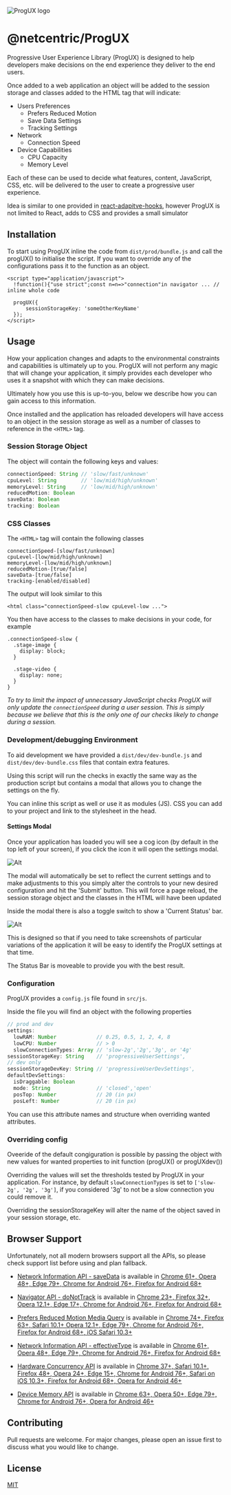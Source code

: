 

![ProgUX logo](assets/Logo_ProgUX.png "")

# @netcentric/ProgUX

Progressive User Experience Library (ProgUX) is designed to help developers make decisions on the end experience they deliver to the end users.

Once added to a web application an object will be added to the session storage and classes added to the HTML tag that will indicate:

* Users Preferences
  * Prefers Reduced Motion
  * Save Data Settings
  * Tracking Settings
* Network
  * Connection Speed
* Device Capabilities
  * CPU Capacity
  * Memory Level

Each of these can be used to decide what features, content, JavaScript, CSS, etc. will be delivered to the user to create a progressive user experience.

Idea is similar to one provided in [react-adapitve-hooks](https://github.com/GoogleChromeLabs/react-adaptive-hooks), however ProgUX is not limited to React, adds to CSS and provides a small simulator



## Installation

To start using ProgUX inline the code from `dist/prod/bundle.js` and call the progUX() to initialise the script.
If you want to override any of the configurations pass it to the function as an object.

```
<script type="application/javascript">
  !function(){"use strict";const n=n=>"connection"in navigator ... // inline whole code
  
  progUX({
      sessionStorageKey: 'someOtherKeyName'
  });
</script>
```



## Usage

How your application changes and adapts to the environmental constraints and capabilities is ultimately up to you.  ProgUX will not perform any magic that will change your application, it simply provides each developer who uses it a snapshot with which they can make decisions.

Ultimately how you use this is up-to-you, below we describe how you can gain access to this information.

Once installed and the application has reloaded developers will have access to an object in the session storage as well as a number of classes to reference in the `<HTML>` tag.


### Session Storage Object

The object will contain the following keys and values:

```javascript
connectionSpeed: String // 'slow/fast/unknown'
cpuLevel: String        // 'low/mid/high/unknown'
memoryLevel: String     // 'low/mid/high/unknown'
reducedMotion: Boolean
saveData: Boolean
tracking: Boolean
```


### CSS Classes

The `<HTML>` tag will contain the following classes

```
connectionSpeed-[slow/fast/unknown]
cpuLevel-[low/mid/high/unknown]
memoryLevel-[low/mid/high/unknown]
reducedMotion-[true/false]
saveData-[true/false]
tracking-[enabled/disabled]
```

The output will look similar to this

```
<html class="connectionSpeed-slow cpuLevel-low ...">
```

You then have access to the classes to make decisions in your code, for example

```
.connectionSpeed-slow {
  .stage-image {
    display: block;
  }

  .stage-video {
    display: none;
  }
}
```

_To try to limit the impact of unnecessary JavaScript checks ProgUX will only update the `connectionSpeed` during a user session.  This is simply because we believe that this is the only one of our checks likely to change during a session._


### Development/debugging Environment

To aid development we have provided a `dist/dev/dev-bundle.js` and `dist/dev/dev-bundle.css` files that contain extra features.

Using this script will run the checks in exactly the same way as the production script but contains a modal that allows you to change the settings on the fly.

You can inline this script as well or use it as modules (JS). CSS you can add to your project and link to the stylesheet in the head.


#### Settings Modal

Once your application has loaded you will see a cog icon (by default in the top left of your screen), if you click the icon it will open the settings modal.

![Alt](assets/settings_modal.png "")

The modal will automatically be set to reflect the current settings and to make adjustments to this you simply alter the controls to your new desired configuration and hit the 'Submit' button.  This will force a page reload, the session storage object and the classes in the HTML will have been updated

Inside the modal there is also a toggle switch to show a 'Current Status' bar.

![Alt](assets/status_bar.png "")

This is designed so that if you need to take screenshots of particular variations of the application it will be easy to identify the ProgUX settings at that time.

The Status Bar is moveable to provide you with the best result.


### Configuration

ProgUX provides a `config.js` file found in `src/js`.

Inside the file you will find an object with the following properties

```javascript
// prod and dev
settings:
  lowRAM: Number             // 0.25, 0.5, 1, 2, 4, 8
  lowCPU: Number             // > 0
  slowConnectionTypes: Array // 'slow-2g','2g','3g', or '4g'
sessionStorageKey: String    // 'progressiveUserSettings',
// dev only
sessionStorageDevKey: String // 'progressiveUserDevSettings',
defaultDevSettings:
  isDraggable: Boolean 
  mode: String               // 'closed','open'
  posTop: Number             // 20 (in px)
  posLeft: Number            // 20 (in px)

```
You can use this attribute names and structure when overriding wanted attributes.


### Overriding config

Oveeride of the default congiguration is possible by passing the object with new values for wanted properties to init function (progUX() or progUXdev())

Overriding the values will set the thresholds tested by ProgUX in your application.
For instance, by default `slowConnectionTypes` is set to `['slow-2g', '2g', '3g']`, if you considered '3g' to not be a slow connection you could remove it.

Overriding the sessionStorageKey will alter the name of the object saved in your session storage, etc.



## Browser Support

Unfortunately, not all modern browsers support all the APIs, so please check support list before using and plan fallback.

* [Network Information API - saveData](https://developer.mozilla.org/en-US/docs/Web/API/Network_Information_API) is available in [Chrome 61+, Opera 48+, Edge 79+, Chrome for Android 76+, Firefox for Android 68+](https://caniuse.com/#search=saveData)

* [Navigator API - doNotTrack](https://developer.mozilla.org/en-US/docs/Web/API/Navigator/doNotTrack) is available in [Chrome 23+, Firefox 32+, Opera 12.1+, Edge 17+, Chrome for Android 76+, Firefox for Android 68+](https://caniuse.com/?search=navigator.doNotTrack)

* [Prefers Reduced Motion Media Query](https://developer.mozilla.org/en-US/docs/Web/CSS/@media/prefers-reduced-motion) is available in [Chrome 74+, Firefox 63+, Safari 10.1+ Opera 12.1+, Edge 79+, Chrome for Android 76+, Firefox for Android 68+, iOS Safari 10.3+](https://caniuse.com/?search=prefers-reduced-motion)

* [Network Information API - effectiveType](https://developer.mozilla.org/en-US/docs/Web/API/NetworkInformation/effectiveType) is available in [Chrome 61+, Opera 48+, Edge 79+, Chrome for Android 76+, Firefox for Android 68+](https://caniuse.com/#search=effectiveType)

* [Hardware Concurrency API](https://developer.mozilla.org/en-US/docs/Web/API/NavigatorConcurrentHardware/hardwareConcurrency) is available in [Chrome 37+, Safari 10.1+, Firefox 48+, Opera 24+, Edge 15+, Chrome for Android 76+, Safari on iOS 10.3+, Firefox for Android 68+, Opera for Android 46+](https://caniuse.com/#search=navigator.hardwareConcurrency)

* [Device Memory API](https://developer.mozilla.org/en-US/docs/Web/API/Navigator/deviceMemory) is available in [Chrome 63+, Opera 50+, Edge 79+, Chrome for Android 76+, Opera for Android 46+](https://caniuse.com/#search=deviceMemory)



## Contributing
Pull requests are welcome. For major changes, please open an issue first to discuss what you would like to change.



## License
[MIT](https://choosealicense.com/licenses/mit/)
